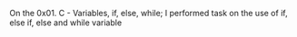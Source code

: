On the 0x01. C - Variables, if, else, while; I performed task on the use of if, else if, else and while variable
